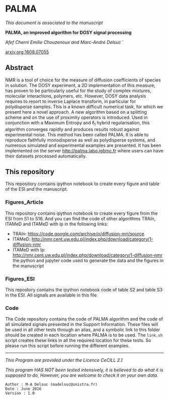 # PALMA




*This document is associated to the manuscript*

**PALMA, an improved algorithm for DOSY signal processing**

*Afef Cherni Emilie Chouzenoux and Marc-André Delsuc¨*

[arxiv.org:1608.07055](https://arxiv.org/abs/1608.07055)

## Abstract
NMR is a tool of choice for the measure of diffusion coefficients of species in solution.
The DOSY experiment, a 2D implementation of this measure, has proven to be particularly useful for the study of complex mixtures, molecular interactions, polymers, etc.
However, DOSY data analysis requires to resort to inverse Laplace transform, in particular for polydisperse samples.
This is a known difficult numerical task, for which we present here a novel approach.
A new algorithm based on a splitting scheme and on the use of proximity operators is introduced.
Used in conjunction with a Maximum Entropy and $\ell_1$  hybrid regularisation, this algorithm converges rapidly and produces results robust against experimental noise.
This method has been called PALMA.
It is able to reproduce faithfully monodisperse as well as polydisperse systems, and numerous simulated and experimental examples are presented.
It has been implemented on the server http://palma.labo.igbmc.fr where users can have their datasets processed automatically.

## This repository
This repository contains ipython notebook to create every figure and table of the ESI and the manuscript.


### Figures_Article
This repository contains ipython notebook to create every figure from the ESI from S1 to S16.
And you can find the code of other algorithms TRAIn, ITAMeD and ITAMeD with lp in the following links:

- TRAIn:  https://code.google.com/archive/p/diffusion-mri/source
- ITAMeD: http://nmr.cent.uw.edu.pl/index.php/download/category/1-diffusion-nmr 
- ITAMeD with lp: http://nmr.cent.uw.edu.pl/index.php/download/category/1-diffusion-nmr       the python and jupyter code used to generate the data and the figures in the manuscript

### Figures_ESI
This repostory contains the ipython notebook code of table S2 and table S3 in the ESI.
All signals are available in this file.

### Code
The Code repository contains the code of PALMA algorithm and the code of all simulated signals presented in the Support Information.
These files will be used in all other tests through an alias, and a symbolic link to this folder should be created in each location where PALMA is to be used.
The `link.sh` script creates these links in all the required location for these tests.
So please run this script before running the different examples.


---
*This Program are provided under the Licence CeCILL 2.1*

*This program HAS NOT been tested intensively, it is believed to do what it is supposed to do, However, you are welcome to check it on your own data.*

    Author : M-A Delsuc (madelsuc@unistra.fr)
    Date : June 2016
    Version : 1.0
